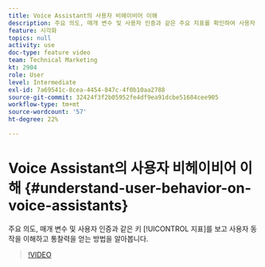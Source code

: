 ```yaml
---
title: Voice Assistant의 사용자 비헤이비어 이해
description: 주요 의도, 매개 변수 및 사용자 인증과 같은 주요 지표를 확인하여 사용자 행동을 이해하고 통찰력을 얻는 방법을 알아봅니다.
feature: 시각화
topics: null
activity: use
doc-type: feature video
team: Technical Marketing
kt: 2904
role: User
level: Intermediate
exl-id: 7a69541c-8cea-4454-847c-4f0b10aa2788
source-git-commit: 32424f3f2b05952fe4df9ea91dcbe51684cee905
workflow-type: tm+mt
source-wordcount: '57'
ht-degree: 22%

---
```


# Voice Assistant의 사용자 비헤이비어 이해 {#understand-user-behavior-on-voice-assistants}

주요 의도, 매개 변수 및 사용자 인증과 같은 키 [!UICONTROL 지표]를 보고 사용자 동작을 이해하고 통찰력을 얻는 방법을 알아봅니다.

>[!VIDEO](https://video.tv.adobe.com/v/27227/?quality=9)
